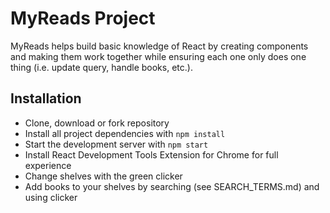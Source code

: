 # MyReads Project

MyReads helps build basic knowledge of React by creating components and making them work together while ensuring each one only does one thing (i.e. update query, handle books, etc.).

## Installation

* Clone, download or fork repository
* Install all project dependencies with `npm install`
* Start the development server with `npm start`
* Install React Development Tools Extension for Chrome for full experience
* Change shelves with the green clicker
* Add books to your shelves by searching (see SEARCH_TERMS.md) and using clicker
